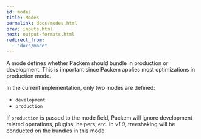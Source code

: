 ```yaml
---
id: modes
title: Modes
permalink: docs/modes.html
prev: inputs.html
next: output-formats.html
redirect_from:
  - "docs/mode"
---
```


A mode defines whether Packem should bundle in production or development. This is important since Packem applies most optimizations in production mode.

In the current implementation, only two modes are defined:

- `development`
- `production`

If `production` is passed to the mode field, Packem will ignore development-related operations, plugins, helpers, etc. In *v1.0*, treeshaking will be conducted on the bundles in this mode.
